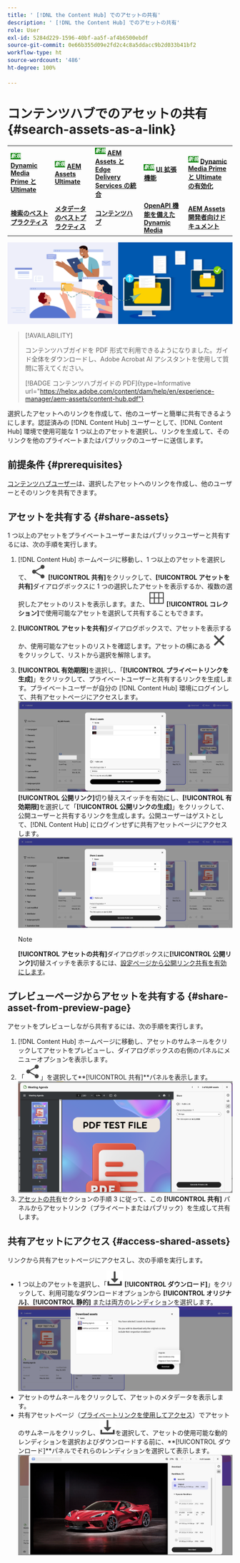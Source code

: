 ```yaml
---
title: ' [!DNL the Content Hub] でのアセットの共有'
description: ' [!DNL the Content Hub] でのアセットの共有'
role: User
exl-id: 5284d229-1596-40bf-aa5f-af4b6500ebdf
source-git-commit: 0e66b355d09e2fd2c4c8a5ddacc9b2d033b41bf2
workflow-type: ht
source-wordcount: '486'
ht-degree: 100%

---
```


# コンテンツハブでのアセットの共有 {#search-assets-as-a-link}

<table>
    <tr>
        <td>
            <sup style= "background-color:#008000; color:#FFFFFF; font-weight:bold"><i>新規</i></sup> <a href="/help/assets/dynamic-media/dm-prime-ultimate.md"><b>Dynamic Media Prime と Ultimate</b></a>
        </td>
        <td>
            <sup style= "background-color:#008000; color:#FFFFFF; font-weight:bold"><i>新規</i></sup> <a href="/help/assets/assets-ultimate-overview.md"><b>AEM Assets Ultimate</b></a>
        </td>
        <td>
            <sup style= "background-color:#008000; color:#FFFFFF; font-weight:bold"><i>新規</i></sup> <a href="/help/assets/integrate-aem-assets-edge-delivery-services.md"><b>AEM Assets と Edge Delivery Services の統合</b></a>
        </td>
        <td>
            <sup style= "background-color:#008000; color:#FFFFFF; font-weight:bold"><i>新規</i></sup> <a href="/help/assets/aem-assets-view-ui-extensibility.md"><b>UI 拡張機能</b></a>
        </td>
          <td>
            <sup style= "background-color:#008000; color:#FFFFFF; font-weight:bold"><i>新規</i></sup> <a href="/help/assets/dynamic-media/enable-dynamic-media-prime-and-ultimate.md"><b>Dynamic Media Prime と Ultimate の有効化</b></a>
        </td>
    </tr>
    <tr>
        <td>
            <a href="/help/assets/search-best-practices.md"><b>検索のベストプラクティス</b></a>
        </td>
        <td>
            <a href="/help/assets/metadata-best-practices.md"><b>メタデータのベストプラクティス</b></a>
        </td>
        <td>
            <a href="/help/assets/product-overview.md"><b>コンテンツハブ</b></a>
        </td>
        <td>
            <a href="/help/assets/dynamic-media-open-apis-overview.md"><b>OpenAPI 機能を備えた Dynamic Media</b></a>
        </td>
        <td>
            <a href="https://developer.adobe.com/experience-cloud/experience-manager-apis/"><b>AEM Assets 開発者向けドキュメント</b></a>
        </td>
    </tr>
</table>

![アセットの共有のバナー画像](assets/share-assets-banner.png)

>[!AVAILABILITY]
>
>コンテンツハブガイドを PDF 形式で利用できるようになりました。ガイド全体をダウンロードし、Adobe Acrobat AI アシスタントを使用して質問に答えてください。
>
>[!BADGE コンテンツハブガイドの PDF]{type=Informative url="https://helpx.adobe.com/content/dam/help/en/experience-manager/aem-assets/content-hub.pdf"}

選択したアセットへのリンクを作成して、他のユーザーと簡単に共有できるようにします。認証済みの [!DNL Content Hub] ユーザーとして、[!DNL Content Hub] 環境で使用可能な 1 つ以上のアセットを選択し、リンクを生成して、そのリンクを他のプライベートまたはパブリックのユーザーに送信します。

## 前提条件 {#prerequisites}

[コンテンツハブユーザー](deploy-content-hub.md#onboard-content-hub-users)は、選択したアセットへのリンクを作成し、他のユーザーとそのリンクを共有できます。

## アセットを共有する {#share-assets}

1 つ以上のアセットをプライベートユーザーまたはパブリックユーザーと共有するには、次の手順を実行します。
1. [!DNL Content Hub] ホームページに移動し、1 つ以上のアセットを選択して、![共有](/help/assets/assets/share.svg) **[!UICONTROL 共有]**&#x200B;をクリックして、**[!UICONTROL アセットを共有]**&#x200B;ダイアログボックスに 1 つの選択したアセットを表示するか、複数の選択したアセットのリストを表示します。また、![コレクション](/help/assets/assets/Smock_Collection_18_N.svg) **[!UICONTROL コレクション]**&#x200B;で使用可能なアセットを選択して共有することもできます。
1. **[!UICONTROL アセットを共有]**&#x200B;ダイアログボックスで、アセットを表示するか、使用可能なアセットのリストを確認します。アセットの横にある![選択解除](/help/assets/assets/Close.svg)をクリックして、リストから選択を解除します。
1. **[!UICONTROL 有効期限]**&#x200B;を選択し、「**[!UICONTROL プライベートリンクを生成]**」をクリックして、プライベートユーザーと共有するリンクを生成します。プライベートユーザーが自分の [!DNL Content Hub] 環境にログインして、共有アセットページにアクセスします。
   ![プライベートリンクとパブリックリンク](/help/assets/assets/private-and-public-link.png)
**[!UICONTROL 公開リンク]**&#x200B;切り替えスイッチを有効にし、**[!UICONTROL 有効期限]**&#x200B;を選択して「**[!UICONTROL 公開リンクの生成]**」をクリックして、公開ユーザーと共有するリンクを生成します。公開ユーザーはゲストとして、[!DNL Content Hub] にログインせずに共有アセットページにアクセスします。
   ![プライベートリンクとパブリックリンク](/help/assets/assets/public-and-private-link.png)

   >[!NOTE]
   > 
   > **[!UICONTROL アセットの共有]**&#x200B;ダイアログボックスに&#x200B;**[!UICONTROL 公開リンク]**&#x200B;切替スイッチを表示するには、[設定ページから公開リンク共有を有効にします](/help/assets/configure-content-hub-ui-options.md#enable-public-link-sharing)。

## プレビューページからアセットを共有する {#share-asset-from-preview-page}

アセットをプレビューしながら共有するには、次の手順を実行します。

1. [!DNL Content Hub] ホームページに移動し、アセットのサムネールをクリックしてアセットをプレビューし、ダイアログボックスの右側のパネルにメニューオプションを表示します。
1. 「![共有](/help/assets/assets/share.svg)」を選択して&#x200B;**[!UICONTROL 共有]**パネルを表示します。
   ![プレビュー中にアセットを共有](/help/assets/assets/share-assets-from-share-panel.png)
1. [アセットの共有](#share-assets)セクションの手順 3 に従って、この **[!UICONTROL 共有]** パネルからアセットリンク（プライベートまたはパブリック）を生成して共有します。

## 共有アセットにアクセス {#access-shared-assets}

リンクから共有アセットページにアクセスし、次の手順を実行します。

* 1 つ以上のアセットを選択し、「![ダウンロード](/help/assets/assets/download-icon.svg) **[!UICONTROL ダウンロード]**」をクリックして、利用可能なダウンロードオプションから **[!UICONTROL オリジナル]**、**[!UICONTROL 静的]** または両方のレンディションを選択します。
  ![](/help/assets/assets/download-shared-assets.png)
* アセットのサムネールをクリックして、アセットのメタデータを表示します。
* 共有アセットページ（[プライベートリンクを使用してアクセス](#share-assets)）でアセットのサムネールをクリックし、![ダウンロード](/help/assets/assets/download-icon.svg)を選択して、アセットの使用可能な動的レンディションを選択およびダウンロードする前に、**[!UICONTROL ダウンロード]**パネルでそれらのレンディションを選択して表示します。
  ![](/help/assets/assets/download-renditions-shared-assets-page.png)





